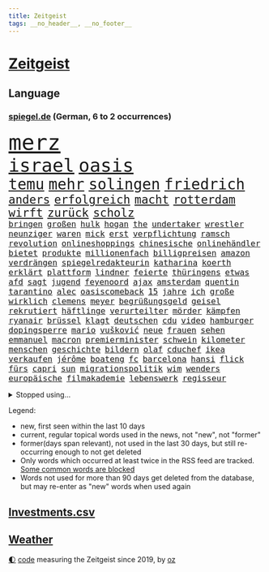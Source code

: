 ```yaml
---
title: Zeitgeist
tags: __no_header__, __no_footer__
---
```


# [Zeitgeist](https://oliz.io/zeitgeist/)

## Language

<h3><a href="https://www.spiegel.de" target="_blank">spiegel.de</a> (German, 6 to 2 occurrences)</h3>
<p style="font-family:monospace">
<span style="font-size:32pt"><a href="news_links.html#merz" class="current">merz</a></span>
<br>
<span style="font-size:27pt"><a href="news_links.html#israel" class="current">israel</a></span>
<span style="font-size:27pt"><a href="news_links.html#oasis" class="new">oasis</a></span>
<br>
<span style="font-size:22pt"><a href="news_links.html#temu" class="current">temu</a></span>
<span style="font-size:22pt"><a href="news_links.html#mehr" class="current">mehr</a></span>
<span style="font-size:22pt"><a href="news_links.html#solingen" class="current">solingen</a></span>
<span style="font-size:22pt"><a href="news_links.html#friedrich" class="current">friedrich</a></span>
<br>
<span style="font-size:17pt"><a href="news_links.html#anders" class="current">anders</a></span>
<span style="font-size:17pt"><a href="news_links.html#erfolgreich" class="current">erfolgreich</a></span>
<span style="font-size:17pt"><a href="news_links.html#macht" class="current">macht</a></span>
<span style="font-size:17pt"><a href="news_links.html#rotterdam" class="current">rotterdam</a></span>
<span style="font-size:17pt"><a href="news_links.html#wirft" class="current">wirft</a></span>
<span style="font-size:17pt"><a href="news_links.html#zurück" class="current">zurück</a></span>
<span style="font-size:17pt"><a href="news_links.html#scholz" class="current">scholz</a></span>
<br>
<span style="font-size:12pt"><a href="news_links.html#bringen" class="current">bringen</a></span>
<span style="font-size:12pt"><a href="news_links.html#großen" class="current">großen</a></span>
<span style="font-size:12pt"><a href="news_links.html#hulk" class="current">hulk</a></span>
<span style="font-size:12pt"><a href="news_links.html#hogan" class="current">hogan</a></span>
<span style="font-size:12pt"><a href="news_links.html#the" class="current">the</a></span>
<span style="font-size:12pt"><a href="news_links.html#undertaker" class="new">undertaker</a></span>
<span style="font-size:12pt"><a href="news_links.html#wrestler" class="current">wrestler</a></span>
<span style="font-size:12pt"><a href="news_links.html#neunziger" class="new">neunziger</a></span>
<span style="font-size:12pt"><a href="news_links.html#waren" class="current">waren</a></span>
<span style="font-size:12pt"><a href="news_links.html#mick" class="current">mick</a></span>
<span style="font-size:12pt"><a href="news_links.html#erst" class="current">erst</a></span>
<span style="font-size:12pt"><a href="news_links.html#verpflichtung" class="current">verpflichtung</a></span>
<span style="font-size:12pt"><a href="news_links.html#ramsch" class="new">ramsch</a></span>
<span style="font-size:12pt"><a href="news_links.html#revolution" class="current">revolution</a></span>
<span style="font-size:12pt"><a href="news_links.html#onlineshoppings" class="new">onlineshoppings</a></span>
<span style="font-size:12pt"><a href="news_links.html#chinesische" class="current">chinesische</a></span>
<span style="font-size:12pt"><a href="news_links.html#onlinehändler" class="current">onlinehändler</a></span>
<span style="font-size:12pt"><a href="news_links.html#bietet" class="current">bietet</a></span>
<span style="font-size:12pt"><a href="news_links.html#produkte" class="current">produkte</a></span>
<span style="font-size:12pt"><a href="news_links.html#millionenfach" class="current">millionenfach</a></span>
<span style="font-size:12pt"><a href="news_links.html#billigpreisen" class="new">billigpreisen</a></span>
<span style="font-size:12pt"><a href="news_links.html#amazon" class="current">amazon</a></span>
<span style="font-size:12pt"><a href="news_links.html#verdrängen" class="new">verdrängen</a></span>
<span style="font-size:12pt"><a href="news_links.html#spiegelredakteurin" class="current">spiegelredakteurin</a></span>
<span style="font-size:12pt"><a href="news_links.html#katharina" class="current">katharina</a></span>
<span style="font-size:12pt"><a href="news_links.html#koerth" class="new">koerth</a></span>
<span style="font-size:12pt"><a href="news_links.html#erklärt" class="current">erklärt</a></span>
<span style="font-size:12pt"><a href="news_links.html#plattform" class="current">plattform</a></span>
<span style="font-size:12pt"><a href="news_links.html#lindner" class="current">lindner</a></span>
<span style="font-size:12pt"><a href="news_links.html#feierte" class="current">feierte</a></span>
<span style="font-size:12pt"><a href="news_links.html#thüringens" class="current">thüringens</a></span>
<span style="font-size:12pt"><a href="news_links.html#etwas" class="current">etwas</a></span>
<span style="font-size:12pt"><a href="news_links.html#afd" class="current">afd</a></span>
<span style="font-size:12pt"><a href="news_links.html#sagt" class="current">sagt</a></span>
<span style="font-size:12pt"><a href="news_links.html#jugend" class="current">jugend</a></span>
<span style="font-size:12pt"><a href="news_links.html#feyenoord" class="new">feyenoord</a></span>
<span style="font-size:12pt"><a href="news_links.html#ajax" class="current">ajax</a></span>
<span style="font-size:12pt"><a href="news_links.html#amsterdam" class="current">amsterdam</a></span>
<span style="font-size:12pt"><a href="news_links.html#quentin" class="new">quentin</a></span>
<span style="font-size:12pt"><a href="news_links.html#tarantino" class="new">tarantino</a></span>
<span style="font-size:12pt"><a href="news_links.html#alec" class="current">alec</a></span>
<span style="font-size:12pt"><a href="news_links.html#oasiscomeback" class="new">oasiscomeback</a></span>
<span style="font-size:12pt"><a href="news_links.html#15" class="current">15</a></span>
<span style="font-size:12pt"><a href="news_links.html#jahre" class="current">jahre</a></span>
<span style="font-size:12pt"><a href="news_links.html#ich" class="current">ich</a></span>
<span style="font-size:12pt"><a href="news_links.html#große" class="current">große</a></span>
<span style="font-size:12pt"><a href="news_links.html#wirklich" class="current">wirklich</a></span>
<span style="font-size:12pt"><a href="news_links.html#clemens" class="current">clemens</a></span>
<span style="font-size:12pt"><a href="news_links.html#meyer" class="current">meyer</a></span>
<span style="font-size:12pt"><a href="news_links.html#begrüßungsgeld" class="new">begrüßungsgeld</a></span>
<span style="font-size:12pt"><a href="news_links.html#geisel" class="current">geisel</a></span>
<span style="font-size:12pt"><a href="news_links.html#rekrutiert" class="current">rekrutiert</a></span>
<span style="font-size:12pt"><a href="news_links.html#häftlinge" class="current">häftlinge</a></span>
<span style="font-size:12pt"><a href="news_links.html#verurteilter" class="current">verurteilter</a></span>
<span style="font-size:12pt"><a href="news_links.html#mörder" class="current">mörder</a></span>
<span style="font-size:12pt"><a href="news_links.html#kämpfen" class="current">kämpfen</a></span>
<span style="font-size:12pt"><a href="news_links.html#ryanair" class="current">ryanair</a></span>
<span style="font-size:12pt"><a href="news_links.html#brüssel" class="current">brüssel</a></span>
<span style="font-size:12pt"><a href="news_links.html#klagt" class="current">klagt</a></span>
<span style="font-size:12pt"><a href="news_links.html#deutschen" class="current">deutschen</a></span>
<span style="font-size:12pt"><a href="news_links.html#cdu" class="current">cdu</a></span>
<span style="font-size:12pt"><a href="news_links.html#video" class="current">video</a></span>
<span style="font-size:12pt"><a href="news_links.html#hamburger" class="current">hamburger</a></span>
<span style="font-size:12pt"><a href="news_links.html#dopingsperre" class="new">dopingsperre</a></span>
<span style="font-size:12pt"><a href="news_links.html#mario" class="current">mario</a></span>
<span style="font-size:12pt"><a href="news_links.html#vušković" class="new">vušković</a></span>
<span style="font-size:12pt"><a href="news_links.html#neue" class="current">neue</a></span>
<span style="font-size:12pt"><a href="news_links.html#frauen" class="current">frauen</a></span>
<span style="font-size:12pt"><a href="news_links.html#sehen" class="current">sehen</a></span>
<span style="font-size:12pt"><a href="news_links.html#emmanuel" class="current">emmanuel</a></span>
<span style="font-size:12pt"><a href="news_links.html#macron" class="current">macron</a></span>
<span style="font-size:12pt"><a href="news_links.html#premierminister" class="current">premierminister</a></span>
<span style="font-size:12pt"><a href="news_links.html#schwein" class="current">schwein</a></span>
<span style="font-size:12pt"><a href="news_links.html#kilometer" class="current">kilometer</a></span>
<span style="font-size:12pt"><a href="news_links.html#menschen" class="current">menschen</a></span>
<span style="font-size:12pt"><a href="news_links.html#geschichte" class="current">geschichte</a></span>
<span style="font-size:12pt"><a href="news_links.html#bildern" class="current">bildern</a></span>
<span style="font-size:12pt"><a href="news_links.html#olaf" class="current">olaf</a></span>
<span style="font-size:12pt"><a href="news_links.html#cduchef" class="current">cduchef</a></span>
<span style="font-size:12pt"><a href="news_links.html#ikea" class="current">ikea</a></span>
<span style="font-size:12pt"><a href="news_links.html#verkaufen" class="current">verkaufen</a></span>
<span style="font-size:12pt"><a href="news_links.html#jérôme" class="current">jérôme</a></span>
<span style="font-size:12pt"><a href="news_links.html#boateng" class="current">boateng</a></span>
<span style="font-size:12pt"><a href="news_links.html#fc" class="current">fc</a></span>
<span style="font-size:12pt"><a href="news_links.html#barcelona" class="current">barcelona</a></span>
<span style="font-size:12pt"><a href="news_links.html#hansi" class="current">hansi</a></span>
<span style="font-size:12pt"><a href="news_links.html#flick" class="current">flick</a></span>
<span style="font-size:12pt"><a href="news_links.html#fürs" class="current">fürs</a></span>
<span style="font-size:12pt"><a href="news_links.html#capri" class="current">capri</a></span>
<span style="font-size:12pt"><a href="news_links.html#sun" class="new">sun</a></span>
<span style="font-size:12pt"><a href="news_links.html#migrationspolitik" class="current">migrationspolitik</a></span>
<span style="font-size:12pt"><a href="news_links.html#wim" class="new">wim</a></span>
<span style="font-size:12pt"><a href="news_links.html#wenders" class="new">wenders</a></span>
<span style="font-size:12pt"><a href="news_links.html#europäische" class="current">europäische</a></span>
<span style="font-size:12pt"><a href="news_links.html#filmakademie" class="new">filmakademie</a></span>
<span style="font-size:12pt"><a href="news_links.html#lebenswerk" class="current">lebenswerk</a></span>
<span style="font-size:12pt"><a href="news_links.html#regisseur" class="current">regisseur</a></span>
</p>
<details>
<summary>Stopped using...</summary>
<p class="former" style="font-size:12pt">
arbeitsplatz(1405) einiges(1405) fdpchef(1405) mailand(1405) wichtigen(1405) bank(1404) bedeuten(1404) körper(1404) oben(1404) stärken(1404) bekannten(1403) gas(1403) humanitäre(1403) höchsten(1403) jens(1403) privaten(1403) trauer(1403) beruf(1402) daniel(1402) extreme(1402) material(1402) parteichef(1402) scheinen(1402) vermehrt(1402) beschließt(1401) erneute(1401) fahrer(1401) frühen(1401) reichte(1401) sex(1401) teilnehmer(1401) abgeordneten(1400) gereist(1400) gewerkschaft(1400) schnellcheck(1400) tests(1400) weltweiten(1400) dauerhaft(1399) deutliche(1399) einzug(1399) entlastet(1399) erinnerungen(1399) guter(1399) kennt(1399) profitiert(1399) prüfen(1399) stattfinden(1399) vorher(1399) wichtiger(1399) bull(1398) düsseldorf(1398) radikale(1398) schadet(1398) stolz(1398) studierenden(1398) verletzungen(1398) voran(1398) wirkung(1398) belastet(1397) chelsea(1397) geeinigt(1397) krankenhäuser(1397) langer(1397) nba(1397) präsentieren(1397) verkauf(1397) vorsitzenden(1397) wohnhaus(1397) öfter(1397) überwinden(1397) erzielt(1396) infektion(1396) merkel(1396) verfügung(1396) winter(1396) deutlichen(1395) dezember(1395) eindruck(1395) ermöglichen(1395) gestrichen(1395) optimistisch(1395) persönlich(1395) ausnahmen(1394) massive(1394) preisen(1394) schoss(1394) schien(1393) solidarität(1393) wies(1393) englische(1392) kultur(1392) mitteln(1392) rat(1392) steuer(1392) verbindung(1392) falschen(1391) langfristig(1391) riesige(1391) woher(1391) längere(1389) schüssen(1389) stammt(1389) aktivistin(1388) endspiel(1388) abgebrochen(1387) erneuten(1387) gemeinsame(1387) eklat(1386) claudia(1385) genauso(1385) verstärkt(1385) katholische(1384) modell(1384) produzieren(1384) empfängt(1383) jüngere(1383) führenden(1382) gang(1382) offiziellen(1382) zurückgegangen(1381) küstenwache(1380) drittel(1379) überleben(1378) hunger(1377) spitzenreiter(1377) behalten(1376) hinten(1375) landet(1375) informiert(1374) popstar(1374) öffentliche(1374) frisch(1372) gelandet(1372) kräfte(1372) orten(1372) wem(1371) auseinandersetzung(1370) top(1369) bangen(1368) aufgabe(1366) möglichkeiten(1365) ausgetragen(1349) drohne(1340) heidelberg(1317) hochschulen(1242) strecken(1239) abgestürzt(1225) unis(1210) finanziert(1202) schwäche(1146) volk(1138) kollision(1104) übertragen(1083) schlafen(1075) gemeinschaft(1065) tiger(1054) vorfeld(1045) millionenhöhe(1043) radikalen(1042) grünenpolitiker(1032) wichtiges(1028) regierungschefin(1023) betrüger(1008) ausgeben(1003) nutzung(999) seltene(982) tradition(982) entsteht(980) loch(980) schloss(978) verschiedenen(966) buschmann(964) krim(947) steffi(942) schwieriger(940) ring(937) krankheiten(919) aufhören(913) 40000(899) schneiden(882) brandenburger(876) nebenbei(876) patrick(873) antisemitische(844) großmutter(843) locken(838) vermisster(838) gefällt(818) unterliegt(816) suchte(809) 79(808) konkurrenten(808) kai(805) lena(779) wozu(779) dramatische(768) tode(740) professor(729) giorgia(726) meloni(726) peru(718) verstöße(712) lettland(711) schickte(709) spionage(709) töne(709) missverständnis(707) jüngst(706) zurückkehren(706) rätseln(705) kommunikation(704) benko(702) senioren(688) psychologin(681) wählt(678) 300000(674) razzien(670) ignoriert(668) schmeckt(664) kohl(663) forschung(661) mitarbeitern(647) eric(646) geschmack(645) erreichbar(640) tabu(630) böhmermann(626) gekostet(621) machtkampf(618) überprüfen(611) größeren(605) strafanzeige(605) jerusalem(600) dritter(595) rammt(594) solcher(582) erlag(579) perspektive(577) spezialkräfte(577) geldgeber(574) gedenken(568) 52(565) openai(563) republikanische(558) technologie(557) freiwillige(550) fluggesellschaft(547) läufer(547) aktive(544) uhren(537) 2007(533) rivalen(528) diesjährigen(523) geschehen(509) beides(500) lübeck(500) kollidiert(496) kader(491) wiedergewählt(491) übergriff(488) helmut(484) gesundheitlichen(483) fußballverband(481) 8000(469) eingeschlagen(465) erforscht(465) forscherin(465) versteckt(463) überfahren(462) erheblich(460) höchststand(460) anschlägen(450) schockiert(445) schlagabtausch(441) staats(437) beruft(436) gestrandet(436) erkennt(429) schlucht(429) spahn(424) umzusetzen(420) quellen(409) drückt(405) berufen(402) 30jähriger(401) effizienter(399) geschlossene(399) verteuern(399) popstars(398) abu(397) afdpolitiker(397) bewerbungen(397) heimem(393) marokko(392) wmtitel(385) häfen(381) nächster(381) zeitgleich(381) service(380) ergebnissen(372) südkoreanische(371) cannabislegalisierung(368) hilferuf(366) boykott(364) recherche(356) knie(354) ärgert(349) bedauert(348) riesiges(348) unten(348) drehte(347) posts(347) nachteile(344) nordkoreas(344) unterkunft(344) leinwand(343) vertreiben(343) american(342) neuauflage(338) trinken(337) vorzugehen(335) weltmeistertitel(333) abgeschossen(328) verheerende(327) kühne(326) wagnerbrüder(325) chile(323) ai(322) 76(321) gelobt(317) ukrainekriegs(317) baute(315) ausstellung(314) entertainment(312) kommissionspräsidentin(310) uskongress(310) lahmgelegt(309) continental(307) europaparlament(307) südchinesischen(306) taxi(303) gravierenden(302) kundgebungen(302) absicht(300) gewährt(300) sicherheitsvorkehrungen(297) angegangen(295) kongress(295) betonte(294) 1100(291) oberlandesgericht(289) repräsentantenhaus(289) damaskus(288) exchef(288) geborene(287) flugverkehr(286) geräumt(286) cottbus(285) enthält(284) normale(283) solange(283) bundes(282) tories(277) rockband(276) raab(273) brandt(272) titeln(270) elbtower(268) südchinesisches(268) beyoncé(267) einschnitte(267) abfall(266) kanzlerkandidat(265) empfehlungen(264) ernsthafte(264) claus(262) wisconsin(262) überdenken(262) kleider(261) 60000(259) rechtlich(259) gedrängt(258) gestritten(257) figur(256) ringt(256) hingerichtet(254) brisante(253) bundesverfassungsgerichts(251) zweistaatenlösung(251) dfl(247) indischen(246) religiösen(245) beklagen(244) mindestlohn(243) ausgespielt(242) aktienkurs(241) ausgedacht(239) dänemarks(239) simon(239) aktivistinnen(237) oberverwaltungsgericht(236) stuttgarter(235) umstrittenes(235) 93(234) investition(234) fernzüge(232) konstantin(232) unionsfraktion(232) catherine(231) verzicht(231) demokratien(230) angeklagten(229) gerungen(229) amerikas(228) graf(228) jonathan(227) 22jährigen(225) giftige(225) omas(225) verschwörungstheorien(225) haut(224) huthis(224) willy(224) luxemburg(223) plötzlichen(223) royale(223) topform(223) bezeichnete(221) captain(221) handgreiflich(219) medizinischen(219) huthimiliz(218) umwelthilfe(217) begegnen(214) angepasst(213) alfred(212) anfrage(211) plattner(210) 81jährige(209) baldigen(209) gleichberechtigung(209) russlandsanktionen(209) pforzheim(208) schritten(208) erziehung(207) slowene(207) australischer(204) vorbereiten(203) badenwürttembergischen(202) machtwort(202) rüsten(202) verwehrt(202) weiblicher(202) hai(200) partys(200) zigaretten(200) barfuß(199) ministerien(199) senator(198) boykottiert(197) festivals(197) ranghohen(197) indes(196) verzögerungen(196) baltimore(195) erstatten(195) jackson(194) marken(194) neuerdings(194) direkten(193) 65jährige(192) offizier(191) groteske(190) kurth(190) schläft(190) substanz(190) umgeleitet(188) pünktlich(187) do(186) fazit(186) labour(186) lutz(186) macher(186) schmallippig(185) elton(184) trieben(184) konkretes(183) yoon(183) beliebte(182) hagen(181) wirecard(181) abgewendet(179) frühling(178) teilten(178) seltsam(176) negativ(174) schweiß(174) fa(173) schmuck(173) verbotene(173) french(171) auslösen(170) digitalpakt(170) emojis(169) jahrelangen(169) sohns(169) tappen(168) 58(167) formulierung(167) unverständnis(167) frist(166) riet(166) änderte(166) bildschirm(165) albanese(162) eingefangen(159) basketballerinnen(158) bewerben(158) höchstem(158) kanadischen(158) oberdorf(158) beurteilen(157) sabine(157) videoplattform(157) eukommissionspräsidentin(156) ideologie(156) dein(155) erfüllung(155) parlamentarischen(155) sophia(155) höchstwert(154) frauenanteil(153) spice(153) abwesenheit(152) füße(152) kreativ(152) ausgebildet(151) georg(151) kitas(151) verweigerte(150) tiefes(149) wirtschaftswende(149) aufgearbeitet(148) persönlichkeit(148) profidebüt(148) überlassen(148) cannabisgesetz(147) ludwigshafen(146) angeschlagene(145) marseille(145) republikanischen(145) verdammt(144) feige(143) pogačar(143) tadej(143) tvinterview(143) eurofighter(142) ausbremsen(141) brust(141) jamal(141) musiala(141) bgh(140) dominanz(140) geschoben(140) anstatt(139) erfreut(139) zusammenraufen(139) mehrjährigen(138) härteste(137) blamage(136) tragödie(136) abgrund(135) afdabgeordneter(135) anfällig(135) erschlagen(135) sangen(135) zeichner(135) hiv(134) infizierten(134) infos(134) nordrheinwestfalens(134) royals(134) suhl(134) havertz(133) republikanischer(133) schulkinder(133) verkehrsministerium(133) schläge(132) slowakei(132) arkadi(130) ausgelaufen(130) systematische(130) wolosch(130) bombardierte(129) rar(129) grundlegende(128) bekannter(127) exuspräsidenten(127) katastrophenfall(127) milliardendeal(127) usjustiz(127) klimaanlage(126) objekt(126) sanierungsplan(126) adidas(125) box(125) attraktiv(124) elektrische(124) fangen(124) mögliches(124) sehe(124) torpedieren(124) superhelden(123) empfinden(122) milliardenwert(122) missbrauchen(122) sozialreform(122) grauen(121) grundschulkinder(121) vermieden(121) transportiert(120) vehement(120) züchten(120) bewaffnet(119) erhärten(119) lebenslanger(119) zehntausend(119) 20jährige(118) coronaaufarbeitung(118) einschalten(118) irreführende(118) benutzt(117) instanz(115) außergewöhnliche(114) escooter(114) mathieu(114) songtexte(114) ökonomin(114) brandstiftung(113) vingegaard(113) alsu(112) kurmasheva(112) neubau(112) passau(112) technologien(112) janet(111) trugen(111) bräuchte(110) kommunalwahl(110) kraftakt(109) plakate(109) etappe(108) hirn(108) ultraorthodoxe(108) verlassene(108) wahlheimat(108) einflussreichsten(107) ertragen(107) 111(106) klug(106) mclaren(106) befanden(105) immobilie(105) weber(105) wänden(105) gesünder(104) systematisch(104) vereinbaren(104) verlaufen(102) 74jährigen(101) aktentasche(101) blutspur(101) maralago(101) melonis(101) protokoll(101) merckx(100) angedacht(99) früchte(99) millionenstrafe(99) versagte(99) grüßen(98) hafencity(98) afdpolitikers(97) gestein(97) meinungsfreiheit(97) schmerz(97) schwimmbad(97) türkisch(97) wände(97) zellen(97) zidane(97) zinédine(97) äthiopien(97) leyens(96) champagner(95) dicke(95) rapstar(95) rumort(95) anreise(94) beweist(94) opas(94) schnelldurchlauf(94) black(93) blair(93) dmitri(93) dopingskandal(93) parkplatz(93) wetterte(93) be(92) furios(92) gereicht(92) verstanden(91) zugeht(91) amerikaners(90) arbeitslosigkeit(90) kiffer(90) meiste(90) usfirma(90) finales(89) garantiert(89) nullerjahren(89) schreckliche(89) blutigen(88) elfriede(88) formel1einstieg(88) girl(88) literaturnobelpreisträgerin(88) zwickau(88) 34jähriger(87) bartels(87) dazn(87) gene(87) gewusst(87) hipp(87) kugeln(87) nachbesserung(87) unbekanntes(87) verwundert(87) rindern(86) südamerika(86) decke(85) erprobung(85) kooperieren(85) schenk(85) outfit(84) rauchwolke(84) wahlkampfauftakt(84) ambiente(83) bremerhaven(83) grafikanalyse(83) pionier(83) reiz(83) vergnügen(83) zeitlich(83) ausgefallene(82) begleitung(82) einzig(82) erfolgt(82) ergibt(82) maroden(82) spinnen(82) verlockend(82) berlinbrandenburg(81) besseres(81) ertappte(81) gedrosselt(81) geiselfreilassungen(81) technologiekonzern(81) vorort(81) anfühlt(80) indopazifik(80) leeds(80) marcus(80) pech(80) protestierte(80) unversöhnlich(80) auftaktspiel(79) ernten(79) sukyeol(79) velbert(79) vollen(79) adolf(78) ausreden(78) erteilte(78) privat(78) rutschen(78) schuldspruch(78) simple(78) argwohn(77) deepmind(77) krummen(77) popmusik(77) pünktlichkeit(77) richte(77) darfur(76) gezählt(76) reisewelle(76) alexanderplatz(75) bahnverkehr(75) beißt(75) bewertung(75) erlebnissen(75) militärübung(75) pferdes(75) termine(75) heinz(74) krafttraining(74) meyerlandrut(74) angeblichem(73) cduvorsitzenden(73) kreisen(73) nationalversammlung(73) quatsch(73) glückt(72) toleriert(72) vorherrschaft(72) zutritt(72) behandeln(71) breiten(71) drogensucht(71) generalprobe(71) mordversuchs(71) nordamerikanische(71) pyramiden(71) vergleichen(71) zuschlag(71) erstaunlichen(70) grauzone(70) praktiken(70) pride(70) repräsentiert(70) resolution(70) volte(70) ältesten(70) baustellen(69) dieselautos(69) effektiver(69) förderer(69) hießen(69) kristen(69) unabhängig(69) unsinn(69) 1944(68) 65jährigen(68) derartige(68) emaus(68) exoplanet(68) faszination(68) polizeiliche(68) stauffenberg(68) erdbeeren(67) fahne(67) gemunkelt(67) kulturschaffende(67) pappbetten(67) spreche(67) 42jähriger(66) alassad(66) einsteigen(66) erfolgreichster(66) fußballlegende(66) gefreut(66) geruch(66) mächtig(66) personenschützer(66) stadtverwaltung(66) verwüstet(66) vorsichtige(66) anwärter(65) kernpunkte(65) motivierte(65) munro(65) riege(65) ausgangspunkt(64) bleibenden(64) gegenwind(64) industrieländer(64) lucas(64) yandex(64) zahlung(64) anfangs(63) beeindruckender(63) erpenbeck(63) feder(63) gesamtsieg(63) h5n1(63) aufgefallen(62) ausgrenzen(62) ligurien(62) meerwasser(62) naziparolen(62) realen(62) hassmails(61) klausel(61) miserablen(61) zurückzahlen(61) biologe(60) besuchern(59) diejenigen(59) entspannen(59) erdrutsch(59) hartnäckig(59) kriterium(59) milliardenschäden(59) sommerpause(59) sullivan(59) 53(58) kreative(58) palme(58) schultz(58) vernichtendes(58) nbastar(57) parteimitglieder(57) turbulente(57) verlegung(57) verwechslung(57) abgerissene(56) beleidigende(56) borrell(56) exoplaneten(56) gefüllte(56) josep(56) kutsche(56) modernisiert(56) rohr(56) stationen(56) franken(55) gegenspieler(55) instabil(55) kanadas(55) vorkehrungen(55) axel(54) fahrdienstvermittler(54) laudatio(54) orden(54) schwangeren(54) unersetzlich(54) weltfußballerin(54) wesel(54) aufgehen(53) gebissen(53) komplex(53) landesweiten(53) luftqualität(53) spieß(53) abgetrieben(52) atemberaubende(52) dozent(52) konsumiert(52) perspektiven(52) antike(51) ballons(51) donau(51) funk(51) imagepflege(51) normalisiert(51) bewährung(50) gerutscht(50) obdachlos(50) ortschaft(50) versäumnisse(50) blaue(49) militarisierung(49) olympiahoffnungen(49) rechtspopulistische(49) situationen(49) ac/dc(48) außenseiter(48) bestimmen(48) coco(48) fragwürdig(48) gauff(48) mach(48) ohr(48) rapide(48) toben(48) achtelfinale(47) dorfes(47) fahnen(47) hafenstadt(47) jemanden(47) klimafreundliche(47) rechtem(47) tauben(47) unberechtigterweise(47) berührt(46) firmengeschichte(46) schreckschusspistole(46) terre(46) verfeindeten(46) diktaturen(45) großartige(45) hot(45) interaktiven(45) kpop(45) opa(45) pompeji(45) siebzigern(45) strategien(45) unterlagen(45) ferrariteamchef(44) erforderliche(43) löscht(43) volkshochschule(43) autozulieferer(42) bewahrt(42) eugh(42) glaubwürdig(42) rares(42) tagsüber(42) bundesamts(41) haidt(41) weidel(41) eingebrochen(40) einzelheiten(40) gerichtet(40) kartelle(40) bahnchaos(39) kinderstar(39) raub(39) segen(39) spiegeln(39) umgesetzt(39) werdegang(39) großzügige(38) königliche(38) spaßige(38) timberlake(38) verstärkung(38) 27jähriger(37) schwächelte(37) sicherheitssystem(37) straßenbahnen(37) wirtschaftsexpertin(37) cop29(36) fußballtransfers(36) heimlicher(36) inseln(36) stuttgarts(36) terrier(36) unsicher(36) verursachte(36) alkoholfahrt(35) huthimilizen(35) menschlichen(34) regenschirm(34) renommierter(34) simbabwe(34) unpünktlichkeit(34) yellowstone(34) fühle(33) führungsetagen(33) indianapolis(33) just(33) usdemokratin(33) entsetzlichen(32) funktionen(32) besteuert(31) bundesaußenministerin(31) gelernte(31) ranghoher(31) sncf(31) blutige(30) fehde(30) kartellamt(30) krankenwagen(30) bayerisches(29) erkunden(29) mekka(29) pi(29) xaccount(29) überzeugte(29) gesundes(28) haushaltsentwurf(28) iryna(28) ran(28) tipico(28) verschont(28) ag(27) immerzu(27) iranisches(27) katastrophalen(27) miene(27) unterstützern(27) zensus(27) besingt(26) roseanne(26) spaziert(26) herkommt(25) klausmichael(25) sportvereine(25) tanzten(25) verschicken(25) it’s(24) jahrelangem(24) sicherte(24) zusammensetzung(24) engere(23) fußballtor(23) kaliforniens(23) militärdienst(23) vorliegen(23) alltags(22) gebastelt(22) geschleppt(22) maßen(22) minsk(22) schienennetz(22) verbracht(22) dominant(21) entstandenen(21) eukommissionschefin(21) homöopathie(21) medienimperium(21) megan(21) probe(21) schadstoffen(21) stallion(21) thee(21) verbrannte(21) vogelgrippevirus(21) vorgeladen(21) wolfsgruß(21) übertreiben(21) america(20) aufzubauen(20) leuphana(20) lüneburg(20) wirecardprozess(20) beryl(19) bundestags(19) derzeitige(19) friedensstifter(19) hardliner(19) kongressabgeordneter(19) kreischende(19) labourpremier(19) nordwesten(19) streckenrekord(19) alkoholisierte(18) erschöpfung(18) familiäre(18) fertigung(18) hochzeitstag(18) kongressabgeordnete(18) quadratmetern(18) spottete(18) wölfe(18) bauteile(17) coldplay(17) geurteilt(17) komödie(17) nationalpark(17) russlandreise(17) schlak(17) vorhersagen(17) brodelt(16) großauftrag(16) mauert(16) vertrauten(16) apartment(15) genies(15) notoperation(15) radsports(15) schwach(15) superprognostiker(15) viertelfinalaus(15) definiert(14) köln/bonn(14) landrats(14) lichtjahre(14) mindestalter(14) muskeltraining(14) yellowstonenationalpark(14) ausschnitte(13) kugel(13) profitennis(13) wollt(13) elterngeld(12) hartz(12) iv(12) kartenspiele(12) killer(12) konsumgüterkonzern(12) nizza(12) pirna(12) 83(11) analysen(11) außenpolitiker(11) führungswechsel(11) mafia(11) sendungen(11) sparprogramm(11) ärmsten(11)
</p>
</details>
<p>Legend:
<ul>
<li><span class="new">new</span>, first seen within the last 10 days</li>
<li><span class="current">current</span>, regular topical words used in the news, not "new", not "former"</li>
<li><span class="former">former(days span relevant)</span>, not used in the last 30 days, but still re-occurring enough to not get deleted</li>
<li>Only words which occurred at least twice in the RSS feed are tracked. <a href="language/filters.py">Some common words are blocked</a></li>
<li>Words not used for more than 90 days get deleted from the database, but may re-enter as "new" words when used again</li>
</ul>
</p>

## [Investments](investments.html)[.csv](investments.csv)

## [Weather](weather.html)

<footer>
<a href="javascript:toggleTheme()" class="nav">🌓</a>
<a href="https://github.com/ooz/zeitgeist">code</a> measuring the Zeitgeist since 2019, by <a href="https://oliz.io">oz</a>
</footer>
